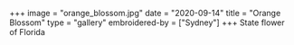 +++
image = "orange_blossom.jpg"
date = "2020-09-14"
title = "Orange Blossom"
type = "gallery"
embroidered-by = ["Sydney"]
+++
State flower of Florida